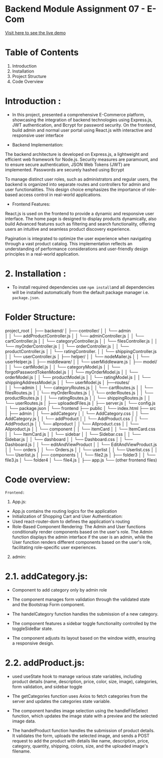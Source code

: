 
# Backend Module Assignment 07 - E-Com
[Visit here to see the live demo](https://backendmodule6.netlify.app/)

# Table of Contents
1. Introduction
2. Installation
3. Project Structure
4. Code Overview


# Introduction :
- In this project, presented a comprehensive E-Commerce platform, showcasing the integration of backend technologies using Express.js, JWT authentication, and Bcrypt for password security. On the frontend, build admin and normal user portal using React.js with interactive and responsive user interface 

 - Backend Implementation:

The backend architecture is developed on Express.js, a lightweight and efficient web framework for Node.js. Security measures are paramount, and to ensure secure authentication, JSON Web Tokens (JWT) are implemented. Passwords are securely hashed using Bcrypt

To manage distinct user roles, such as administrators and regular users, the backend is organized into separate routes and controllers for admin and user functionalities. This design choice emphasizes the importance of role-based access control in real-world applications.

- Frontend Features:

React.js is used on the frontend to provide a dynamic and responsive user interface. The home page is designed to display products dynamically, also build Advanced features such as filtering and search functionality, offering users an intuitive and seamless product discovery experience.

Pagination is integrated to optimize the user experience when navigating through a vast product catalog. This implementation reflects an understanding of performance considerations and user-friendly design principles in a real-world application.


# 2. Installation :
- To install required dependencies use `npm install`and all dependencies will be installed automatically from the default package manager i.e. `package.json`.


# Folder Structure:
project_root
│
├── backend/
│   ├── controller/
│   │   └── admin           
│   │       └── addProductController.js
│   │   └── adminController.js
│   │   └── cartController.js
│   │   └── categoryController.js
│   │   └── filesController.js
│   │   └── myOrderController.js
│   │   └── orderController.js
│   │   └── productController.js
│   │   └── ratingController.
│   │   └── shippingController.js
│   │   └── userController.js
│   ├── helper/
│   │   └── nodeMailer.js
│   │   └── userHelper.js
│   ├── middleware/
│   │   └── userMiddleware.js
│   ├── model/
│   │   └── cartModel.js
│   │   └── categoryModel.js
│   │   └── forgotPasswordTokenModel.js
│   │   └── myOrderModel.js
│   │   └── orderModel.js
│   │   └── productModel.js
│   │   └── ratingModel.js
│   │   └── shippingAddressModel.js
│   │   └── userModel.js
│   ├──routes/      
│   │    └──admin
│   │       └── categoryRoutes.js
│   │    └── cartRoutes.js
│   │    └── filesRoutes.js
│   │    └── myOrderRoutes.js
│   │    └── orderRoutes.js
│   │    └── productRoutes.js
│   │    └── ratingRoutes.js
│   │    └── shippingRoutes.js
│   │    └── userRoutes.js
│   ├── uploadedFiles.js
│   ├── server.js
│   └── config.js
│   └── package.json
│
└── frontend
    ├── public
    │   └── index.html
    ├── src
    │   ├── admin
    │   │   └── addCategory
    │   │       └── AddCategory.css
    │   │       └── AddCategory.js
    │   │   └── addProduct
    │   │       └── AddProduct.css
    │   │       └── AddProduct.js
    │   │   └── allproduct
    │   │       └── Allproduct.css
    │   │       └── Allproduct.js
    │   │   └── component
    │   │       └── itemCard
    │   │           └── ItemCard.css
    │   │           └── ItemCard.js
    │   │       └── sidebar
    │   │           └── Sidebar.css
    │   │           └── Sidebar.js
    │   │   └── dashboard
    │   │       └── Dashboard.css
    │   │       └── Dashboard.js
    │   │   └── editAndViewProduct
    │   │       └── EditAndViewProduct.js
    │   │   └── orders
    │   │       └── Orders.js
    │   │   └── userlist
    │   │       └── Userlist.css
    │   │       └── Userlist.js
    │   ├── components
    │   │   └── file2.js
    │   ├── folder3
    │   │   └── file3.js
    │   └── folder4
    │       └── file4.js
    │   ├── app.js
    └── (other frontend files)






# Code overview:

```Frontend:```
1. App.js:

 - App.js contains the routing logics for the application
 - Initialization of Shopping Cart and User Authentication:
 - Used react-router-dom to defines the application's routing
 - Role-Based Component Rendering: 
 The Admin and User functions conditionally render components based on the user's role. The Admin function displays the admin interface if the user is an admin, while the User function renders different components based on the user's role, facilitating role-specific user experiences.

2. admin: 
 # 2.1. addCategory.js:
 - Component to add category only by admin role
 - The component manages form validation through the validated state and the Bootstrap Form component.
 - The handelCategory function handles the submission of a new category.
 - The component features a sidebar toggle functionality controlled by the toggleSideBar state.
 
 - The component adjusts its layout based on the window width, ensuring a responsive design.

 # 2.2. addProduct.js:
 - used useState hook to manage various state variables, including product details (name, description, price, color, size, image), categories, form validation, and sidebar toggle

 - The getCategories function uses Axios to fetch categories from the server and updates the categories state variable.

 - The component handles image selection using the handleFileSelect function, which updates the image state with a preview and the selected image data.

 - The handelProduct function handles the submission of product details. It validates the form, uploads the selected image, and sends a POST request to add the product with details like name, description, price, category, quantity, shipping, colors, size, and the uploaded image's filename.




